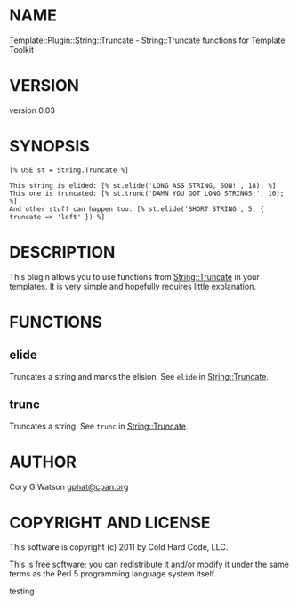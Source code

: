 # NAME

Template::Plugin::String::Truncate - String::Truncate functions for Template Toolkit

# VERSION

version 0.03

# SYNOPSIS

    [% USE st = String.Truncate %]

    This string is elided: [% st.elide('LONG ASS STRING, SON!', 18); %]
    This one is truncated: [% st.trunc('DAMN YOU GOT LONG STRINGS!', 10); %]
    And other stuff can happen too: [% st.elide('SHORT STRING', 5, { truncate => 'left' }) %]

# DESCRIPTION

This plugin allows you to use functions from [String::Truncate](http://search.cpan.org/perldoc?String::Truncate) in your templates.
It is very simple and hopefully requires little explanation.  

# FUNCTIONS

## elide

Truncates a string and marks the elision.  See `elide` in [String::Truncate](http://search.cpan.org/perldoc?String::Truncate).

## trunc

Truncates a string.  See `trunc` in [String::Truncate](http://search.cpan.org/perldoc?String::Truncate).

# AUTHOR

Cory G Watson <gphat@cpan.org>

# COPYRIGHT AND LICENSE

This software is copyright (c) 2011 by Cold Hard Code, LLC.

This is free software; you can redistribute it and/or modify it under
the same terms as the Perl 5 programming language system itself.

testing
